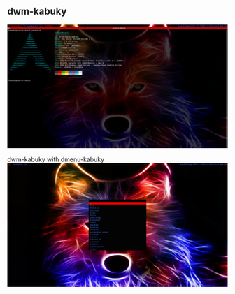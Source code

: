 dwm-kabuky
-----------------
![alt text](https://github.com/kabuky1/dwm-kabuky/blob/main/dwm-kabuky.png)

dwm-kabuky with dmenu-kabuky
![alt text](https://github.com/kabuky1/dwm-kabuky/blob/main/dwm-kabuky2.png)
